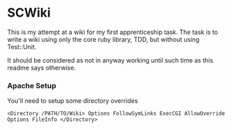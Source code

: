 SCWiki
======
This is my attempt at a wiki for my first apprenticeship task. The task is to write a wiki using only the core ruby library, TDD, but without using Test::Unit.

It should be considered as not in anyway working until such time as this readme says otherwise. 

### Apache Setup

You'll need  to setup some directory overrides

`<Directory /PATH/TO/Wiki>
    Options FollowSymLinks ExecCGI
    AllowOverride Options FileInfo
</Directory>`